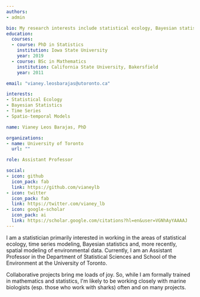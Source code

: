 ```yaml
---
authors:
- admin

bio: My research interests include statistical ecology, Bayesian statistics, time series, state-space and spatio-temporal models. I also collaborate on many shark telemetry projects.
education:
  courses:
  - course: PhD in Statistics
    institution: Iowa State University
    year: 2019
  - course: BSc in Mathematics
    institution: California State University, Bakersfield
    year: 2011

email: "vianey.leosbarajas@utoronto.ca"

interests:
- Statistical Ecology
- Bayesian Statistics
- Time Series
- Spatio-temporal Models

name: Vianey Leos Barajas, PhD 

organizations:
- name: University of Toronto
  url: ""

role: Assistant Professor

social:
- icon: github
  icon_pack: fab
  link: https://github.com/vianeylb
- icon: twitter
  icon_pack: fab
  link: https://twitter.com/vianey_lb
- icon: google-scholar
  icon_pack: ai
  link: https://scholar.google.com/citations?hl=en&user=VGNhAyYAAAAJ
---
```


I am a statistician primarily interested in working in the areas of statistical ecology, time series modeling, Bayesian statistics and, more recently, spatial modeling of environmental data. Currently, I am an Assistant Professor in the Department of Statistical Sciences and School of the Environment at the University of Toronto. 
 
Collaborative projects bring me loads of joy. So, while I am formally trained in mathematics and statistics, I'm likely to be working closely with marine biologists (esp. those who work with sharks) often and on many projects. 